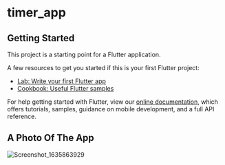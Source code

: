 # timer_app


## Getting Started

This project is a starting point for a Flutter application.

A few resources to get you started if this is your first Flutter project:

- [Lab: Write your first Flutter app](https://flutter.dev/docs/get-started/codelab)
- [Cookbook: Useful Flutter samples](https://flutter.dev/docs/cookbook)

For help getting started with Flutter, view our
[online documentation](https://flutter.dev/docs), which offers tutorials,
samples, guidance on mobile development, and a full API reference.


## A Photo Of The App
![Screenshot_1635863929](https://user-images.githubusercontent.com/37635727/139868869-414760d6-1d82-44dc-8bdd-785c7800abfc.png)
